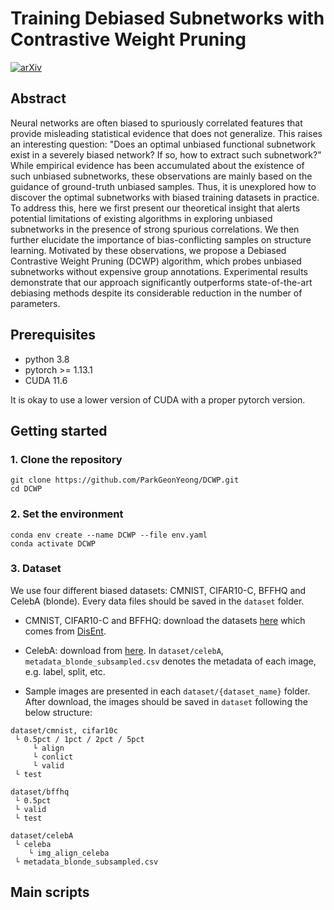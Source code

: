 # Training Debiased Subnetworks with Contrastive Weight Pruning

[![arXiv](https://img.shields.io/badge/arXiv-2210.05247-b31b1b.svg)](https://arxiv.org/abs/2210.05247)

## Abstract
Neural networks are often biased to spuriously correlated features that provide misleading statistical evidence that does not generalize. 
This raises an interesting question: "Does an optimal unbiased functional subnetwork exist in a severely biased network? If so, how to extract such subnetwork?" 
While empirical evidence has been accumulated about the existence of such unbiased subnetworks, these observations are mainly based on the guidance of ground-truth unbiased samples. 
Thus, it is unexplored how to discover the optimal subnetworks with biased training datasets in practice. To address this, here we first present our theoretical insight that alerts potential limitations of existing algorithms in exploring unbiased subnetworks in the presence of strong spurious correlations. 
We then further elucidate the importance of bias-conflicting samples on structure learning. 
Motivated by these observations, we propose a Debiased Contrastive Weight Pruning (DCWP) algorithm, which probes unbiased subnetworks without expensive group annotations. 
Experimental results demonstrate that our approach significantly outperforms state-of-the-art debiasing methods despite its considerable reduction in the number of parameters.

## Prerequisites
- python 3.8
- pytorch >= 1.13.1
- CUDA 11.6

It is okay to use a lower version of CUDA with a proper pytorch version.

## Getting started

### 1. Clone the repository
```
git clone https://github.com/ParkGeonYeong/DCWP.git
cd DCWP
```

### 2. Set the environment
```
conda env create --name DCWP --file env.yaml
conda activate DCWP
```

### 3. Dataset

We use four different biased datasets: CMNIST, CIFAR10-C, BFFHQ and CelebA (blonde). Every data files should be saved in the `dataset` folder.
- CMNIST, CIFAR10-C and BFFHQ: download the datasets [here](https://drive.google.com/drive/folders/1JEOqxrhU_IhkdcRohdbuEtFETUxfNmNT)
which comes from [DisEnt](https://github.com/kakaoenterprise/Learning-Debiased-Disentangled).

- CelebA: download from [here](https://www.kaggle.com/datasets/jessicali9530/celeba-dataset). In `dataset/celebA`, `metadata_blonde_subsampled.csv` denotes the metadata of each image, e.g. label, split, etc. 
- Sample images are presented in each `dataset/{dataset_name}` folder. After download, the images should be saved in `dataset` following the below structure:

```
dataset/cmnist, cifar10c 
 └ 0.5pct / 1pct / 2pct / 5pct
     └ align
     └ conlict
     └ valid
 └ test
```

```
dataset/bffhq
 └ 0.5pct
 └ valid
 └ test
```

```
dataset/celebA
 └ celeba
    └ img_align_celeba
 └ metadata_blonde_subsampled.csv
```

## Main scripts


